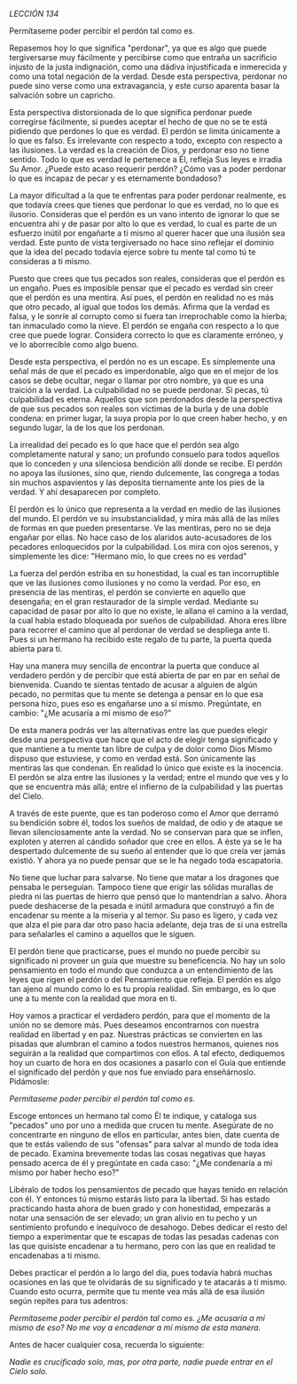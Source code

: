 *LECCIÓN 134*

Permítaseme poder percibir el perdón tal como es.

Repasemos hoy lo que significa "perdonar", ya que es algo que puede tergiversarse muy fácilmente y percibirse como que entraña un sacrificio injusto de la justa indignación, como una dádiva injustificada e inmerecida y como una total negación de la verdad. Desde esta perspectiva, perdonar no puede sino verse como una extravagancia, y este curso aparenta basar la salvación sobre un capricho.

Esta perspectiva distorsionada de lo que significa perdonar puede corregirse fácilmente, si puedes aceptar el hecho de que no se te está pidiendo que perdones lo que es verdad. El perdón se limita únicamente a lo que es falso. Es irrelevante con respecto a todo, excepto con respecto a las ilusiones. La verdad es la creación de Dios, y perdonar eso no tiene sentido. Todo lo que es verdad le pertenece a Él, refleja Sus leyes e irradia Su Amor. ¿Puede esto acaso requerir perdón? ¿Cómo vas a poder perdonar lo que es incapaz de pecar y es eternamente bondadoso?

La mayor dificultad a la que te enfrentas para poder perdonar realmente, es que todavía crees que tienes que perdonar lo que es verdad, no lo que es ilusorio. Consideras que el perdón es un vano intento de ignorar lo que se encuentra ahí y de pasar por alto lo que es verdad, lo cual es parte de un esfuerzo inútil por engañarte a ti mismo al querer hacer que una ilusión sea verdad. Este punto de vista tergiversado no hace sino reflejar el dominio que la idea del pecado todavía ejerce sobre tu mente tal como tú te consideras a ti mismo.

Puesto que crees que tus pecados son reales, consideras que el perdón es un engaño. Pues es imposible pensar que el pecado es verdad sin creer que el perdón es una mentira. Así pues, el perdón en realidad no es más que otro pecado, al igual que todos los demás. Afirma que la verdad es falsa, y le sonríe al corrupto como si fuera tan irreprochable como la hierba; tan inmaculado como la nieve. El perdón se engaña con respecto a lo que cree que puede lograr. Considera correcto lo que es claramente erróneo, y ve lo aborrecible como algo bueno.

Desde esta perspectiva, el perdón no es un escape. Es simplemente una señal más de que el pecado es imperdonable, algo que en el mejor de los casos se debe ocultar, negar o llamar por otro nombre, ya que es una traición a la verdad. La culpabilidad no se puede perdonar. Si pecas, tú culpabilidad es eterna. Aquellos que son perdonados desde la perspectiva de que sus pecados son reales son víctimas de la burla y de una doble condena: en primer lugar, la suya propia por lo que creen haber hecho, y en segundo lugar, la de los que los perdonan.

La irrealidad del pecado es lo que hace que el perdón sea algo completamente natural y sano; un profundo consuelo para todos aquellos que lo conceden y una silenciosa bendición allí donde se recibe. El perdón no apoya las ilusiones, sino que, riendo dulcemente, las congrega a todas sin muchos aspavientos y las deposita tiernamente ante los pies de la verdad. Y ahí desaparecen por completo.

El perdón es lo único que representa a la verdad en medio de las ilusiones del mundo. El perdón ve su insubstancialidad, y mira más allá de las miles de formas en que pueden presentarse. Ve las mentiras, pero no se deja engañar por ellas. No hace caso de los alaridos auto-acusadores de los pecadores enloquecidos por la culpabilidad. Los mira con ojos serenos, y simplemente les dice: "Hermano mío, lo que crees no es verdad"

La fuerza del perdón estriba en su honestidad, la cual es tan incorruptible que ve las ilusiones como ilusiones y no como la verdad. Por eso, en presencia de las mentiras, el perdón se convierte en aquello que desengaña; en el gran restaurador de la simple verdad. Mediante su capacidad de pasar por alto lo que no existe, le allana el camino a la verdad, la cual había estado bloqueada por sueños de culpabilidad. Ahora eres libre para recorrer el camino que al perdonar de verdad se despliega ante ti. Pues si un hermano ha recibido este regalo de tu parte, la puerta queda abierta para ti.

Hay una manera muy sencilla de encontrar la puerta que conduce al verdadero perdón y de percibir que está abierta de par en par en señal de bienvenida. Cuando te sientas tentado de acusar a alguien de algún pecado, no permitas que tu mente se detenga a pensar en lo que esa persona hizo, pues eso es engañarse uno a sí mismo. Pregúntate, en cambio: "¿Me acusaría a mí mismo de eso?"

De esta manera podrás ver las alternativas entre las que puedes elegir desde una perspectiva que hace que el acto de elegir tenga significado y que mantiene a tu mente tan libre de culpa y de dolor como Dios Mismo dispuso que estuviese, y como en verdad está. Son únicamente las mentiras las que condenan. En realidad lo único que existe es la inocencia. El perdón se alza entre las ilusiones y la verdad; entre el mundo que ves y lo que se encuentra más allá; entre el infierno de la culpabilidad y las puertas del Cielo.

A través de este puente, que es tan poderoso como el Amor que derramó su bendición sobre él, todos los sueños de maldad, de odio y de ataque se llevan silenciosamente ante la verdad. No se conservan para que se inflen, exploten y aterren al cándido soñador que cree en ellos. A éste ya se le ha despertado dulcemente de su sueño al entender que lo que creía ver jamás existió. Y ahora ya no puede pensar que se le ha negado toda escapatoria.

No tiene que luchar para salvarse. No tiene que matar a los dragones que pensaba le perseguían. Tampoco tiene que erigir las sólidas murallas de piedra ni las puertas de hierro que pensó que lo mantendrían a salvo. Ahora puede deshacerse de la pesada e inútil armadura que construyó a fin de encadenar su mente a la miseria y al temor. Su paso es ligero, y cada vez que alza el pie para dar otro paso hacia adelante, deja tras de si una estrella para señalarles el camino a aquellos que le siguen.

El perdón tiene que practicarse, pues el mundo no puede percibir su significado ni proveer un guía que muestre su beneficencia. No hay un solo pensamiento en todo el mundo que conduzca a un entendimiento de las leyes que rigen el perdón o del Pensamiento que refleja. El perdón es algo tan ajeno al mundo como lo es tu propia realidad. Sin embargo, es lo que une a tu mente con la realidad que mora en ti.

Hoy vamos a practicar el verdadero perdón, para que el momento de la unión no se demore más. Pues deseamos encontrarnos con nuestra realidad en libertad y en paz. Nuestras prácticas se convierten en las pisadas que alumbran el camino a todos nuestros hermanos, quienes nos seguirán a la realidad que compartimos con ellos. A tal efecto, dediquemos hoy un cuarto de hora en dos ocasiones a pasarlo con el Guía que entiende el significado del perdón y que nos fue enviado para enseñárnoslo. Pidámosle:

_Permítaseme poder percibir el perdón tal como es._

Escoge entonces un hermano tal como Él te indique, y cataloga sus "pecados" uno por uno a medida que crucen tu mente. Asegúrate de no concentrarte en ninguno de ellos en particular, antes bien, date cuenta de que te estás valiendo de sus "ofensas" para salvar al mundo de toda idea de pecado. Examina brevemente todas las cosas negativas que hayas pensado acerca de él y pregúntate en cada caso: "¿Me condenaría a mí mismo por haber hecho eso?"

Libéralo de todos los pensamientos de pecado que hayas tenido en relación con él. Y entonces tú mismo estarás listo para la libertad. Si has estado practicando hasta ahora de buen grado y con honestidad, empezarás a notar una sensación de ser elevado; un gran alivio en tu pecho y un sentimiento profundo e inequívoco de desahogo. Debes dedicar el resto del tiempo a experimentar que te escapas de todas las pesadas cadenas con las que quisiste encadenar a tu hermano, pero con las que en realidad te encadenabas a ti mismo.

Debes practicar el perdón a lo largo del día, pues todavía habrá muchas ocasiones en las que te olvidarás de su significado y te atacarás a ti mismo. Cuando esto ocurra, permite que tu mente vea más allá de esa ilusión según repites para tus adentros:

_Permítaseme poder percibir el perdón tal como es. ¿Me acusaría a mí mismo de eso? No me voy a encadenar a mí mismo de esta manera._

Antes de hacer cualquier cosa, recuerda lo siguiente:

_Nadie es crucificado solo, mas, por otra parte, nadie puede entrar en el Cielo solo._